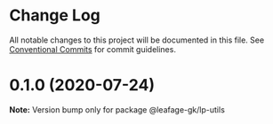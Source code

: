 # Change Log

All notable changes to this project will be documented in this file.
See [Conventional Commits](https://conventionalcommits.org) for commit guidelines.

# 0.1.0 (2020-07-24)

**Note:** Version bump only for package @leafage-gk/lp-utils
